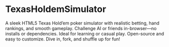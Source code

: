 # TexasHoldemSimulator
A sleek HTML5 Texas Hold’em poker simulator with realistic betting, hand rankings, and smooth gameplay. Challenge AI or friends in-browser—no installs or dependencies. Ideal for learning or casual play. Open-source and easy to customize. Dive in, fork, and shuffle up for fun!
